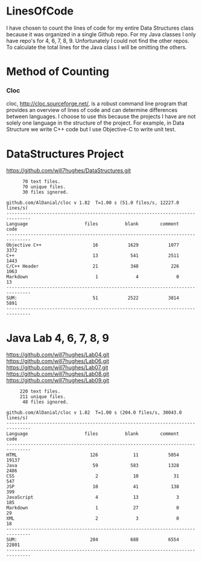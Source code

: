 # LinesOfCode
I have chosen to count the lines of code for my entire Data Structures class because it was organized in a single Github repo. For my Java classes I only have repo's for 4, 6, 7, 8, 9. Unfortunately I could not find the other repos. To calculate the total lines for the Java class I will be omitting the others.

# Method of Counting
### Cloc
cloc, http://cloc.sourceforge.net/, is a robust command line program that provides an overview of lines of code and can determine differences between languages. I choose to use this because the projects I have are not solely one language in the structure of the project. For example, in Data Structure we write C++ code but I use Objective-C to write unit test.

# DataStructures Project
https://github.com/will7hughes/DataStructures.git
```
      70 text files.
      70 unique files.
      30 files ignored.

github.com/AlDanial/cloc v 1.82  T=1.00 s (51.0 files/s, 12227.0 lines/s)
-------------------------------------------------------------------------------
Language                     files          blank        comment           code
-------------------------------------------------------------------------------
Objective C++                   16           1629           1077           3372
C++                             13            541           2511           1443
C/C++ Header                    21            348            226           1063
Markdown                         1              4              0             13
-------------------------------------------------------------------------------
SUM:                            51           2522           3814           5891
-------------------------------------------------------------------------------
```
# Java Lab 4, 6, 7, 8, 9
https://github.com/will7hughes/Lab04.git</br>
https://github.com/will7hughes/Lab06.git</br>
https://github.com/will7hughes/Lab07.git</br>
https://github.com/will7hughes/Lab08.git</br>
https://github.com/will7hughes/Lab09.git</br>
```
     220 text files.
     211 unique files.
      48 files ignored.

github.com/AlDanial/cloc v 1.82  T=1.00 s (204.0 files/s, 30043.0 lines/s)
-------------------------------------------------------------------------------
Language                     files          blank        comment           code
-------------------------------------------------------------------------------
HTML                           126             11           5054          19137
Java                            59            583           1328           2486
CSS                              2             10             31            547
JSP                             10             41            138            399
JavaScript                       4             13              3            185
Markdown                         1             27              0             29
XML                              2              3              0             18
-------------------------------------------------------------------------------
SUM:                           204            688           6554          22801
-------------------------------------------------------------------------------
```

